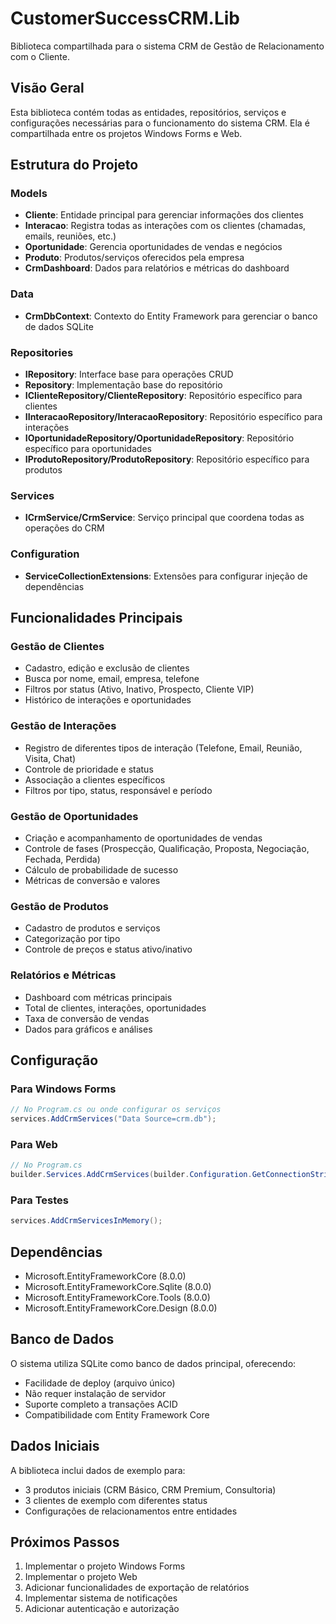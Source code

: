 # CustomerSuccessCRM.Lib

Biblioteca compartilhada para o sistema CRM de Gestão de Relacionamento com o Cliente.

## Visão Geral

Esta biblioteca contém todas as entidades, repositórios, serviços e configurações necessárias para o funcionamento do sistema CRM. Ela é compartilhada entre os projetos Windows Forms e Web.

## Estrutura do Projeto

### Models
- **Cliente**: Entidade principal para gerenciar informações dos clientes
- **Interacao**: Registra todas as interações com os clientes (chamadas, emails, reuniões, etc.)
- **Oportunidade**: Gerencia oportunidades de vendas e negócios
- **Produto**: Produtos/serviços oferecidos pela empresa
- **CrmDashboard**: Dados para relatórios e métricas do dashboard

### Data
- **CrmDbContext**: Contexto do Entity Framework para gerenciar o banco de dados SQLite

### Repositories
- **IRepository<T>**: Interface base para operações CRUD
- **Repository<T>**: Implementação base do repositório
- **IClienteRepository/ClienteRepository**: Repositório específico para clientes
- **IInteracaoRepository/InteracaoRepository**: Repositório específico para interações
- **IOportunidadeRepository/OportunidadeRepository**: Repositório específico para oportunidades
- **IProdutoRepository/ProdutoRepository**: Repositório específico para produtos

### Services
- **ICrmService/CrmService**: Serviço principal que coordena todas as operações do CRM

### Configuration
- **ServiceCollectionExtensions**: Extensões para configurar injeção de dependências

## Funcionalidades Principais

### Gestão de Clientes
- Cadastro, edição e exclusão de clientes
- Busca por nome, email, empresa, telefone
- Filtros por status (Ativo, Inativo, Prospecto, Cliente VIP)
- Histórico de interações e oportunidades

### Gestão de Interações
- Registro de diferentes tipos de interação (Telefone, Email, Reunião, Visita, Chat)
- Controle de prioridade e status
- Associação a clientes específicos
- Filtros por tipo, status, responsável e período

### Gestão de Oportunidades
- Criação e acompanhamento de oportunidades de vendas
- Controle de fases (Prospecção, Qualificação, Proposta, Negociação, Fechada, Perdida)
- Cálculo de probabilidade de sucesso
- Métricas de conversão e valores

### Gestão de Produtos
- Cadastro de produtos e serviços
- Categorização por tipo
- Controle de preços e status ativo/inativo

### Relatórios e Métricas
- Dashboard com métricas principais
- Total de clientes, interações, oportunidades
- Taxa de conversão de vendas
- Dados para gráficos e análises

## Configuração

### Para Windows Forms
```csharp
// No Program.cs ou onde configurar os serviços
services.AddCrmServices("Data Source=crm.db");
```

### Para Web
```csharp
// No Program.cs
builder.Services.AddCrmServices(builder.Configuration.GetConnectionString("DefaultConnection"));
```

### Para Testes
```csharp
services.AddCrmServicesInMemory();
```

## Dependências

- Microsoft.EntityFrameworkCore (8.0.0)
- Microsoft.EntityFrameworkCore.Sqlite (8.0.0)
- Microsoft.EntityFrameworkCore.Tools (8.0.0)
- Microsoft.EntityFrameworkCore.Design (8.0.0)

## Banco de Dados

O sistema utiliza SQLite como banco de dados principal, oferecendo:
- Facilidade de deploy (arquivo único)
- Não requer instalação de servidor
- Suporte completo a transações ACID
- Compatibilidade com Entity Framework Core

## Dados Iniciais

A biblioteca inclui dados de exemplo para:
- 3 produtos iniciais (CRM Básico, CRM Premium, Consultoria)
- 3 clientes de exemplo com diferentes status
- Configurações de relacionamentos entre entidades

## Próximos Passos

1. Implementar o projeto Windows Forms
2. Implementar o projeto Web
3. Adicionar funcionalidades de exportação de relatórios
4. Implementar sistema de notificações
5. Adicionar autenticação e autorização 